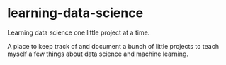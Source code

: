 # learning-data-science
Learning data science one little project at a time. 

A place to keep track of and document a bunch of little projects to teach myself 
a few things about data science and machine learning.
